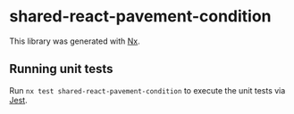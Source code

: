 # shared-react-pavement-condition

This library was generated with [Nx](https://nx.dev).

## Running unit tests

Run `nx test shared-react-pavement-condition` to execute the unit tests via [Jest](https://jestjs.io).
